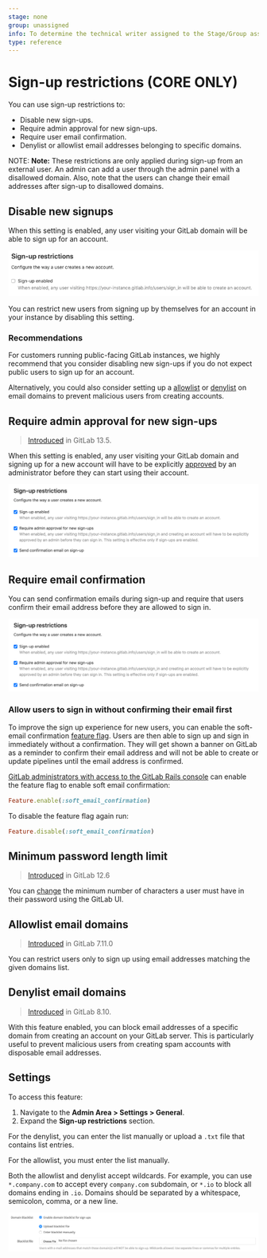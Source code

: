 ```yaml
---
stage: none
group: unassigned
info: To determine the technical writer assigned to the Stage/Group associated with this page, see https://about.gitlab.com/handbook/engineering/ux/technical-writing/#designated-technical-writers
type: reference
---
```


# Sign-up restrictions **(CORE ONLY)**

You can use sign-up restrictions to:

- Disable new sign-ups.
- Require admin approval for new sign-ups.
- Require user email confirmation.
- Denylist or allowlist email addresses belonging to specific domains.

NOTE: **Note:**
These restrictions are only applied during sign-up from an external user. An admin can add a user through the admin panel with a disallowed domain. Also, note that the users can change their email addresses after sign-up to
disallowed domains.

## Disable new signups

When this setting is enabled, any user visiting your GitLab domain will be able to sign up for an account.

![Disable signups](img/disable_signup_v12_7.png)

You can restrict new users from signing up by themselves for an account in your instance by disabling this setting.

### Recommendations

For customers running public-facing GitLab instances, we highly recommend that you
consider disabling new sign-ups if you do not expect public users to sign up for an
account.

Alternatively, you could also consider setting up a
[allowlist](#allowlist-email-domains) or [denylist](#denylist-email-domains) on
email domains to prevent malicious users from creating accounts.

## Require admin approval for new sign-ups

> [Introduced](https://gitlab.com/groups/gitlab-org/-/epics/4491) in GitLab 13.5.

When this setting is enabled, any user visiting your GitLab domain and signing up for a new account will have to be explicitly [approved](../approving_users.md#approving-a-user) by an administrator before they can start using their account.

![Require admin approval for new signups](img/sign_up_restrictions_v13_5.png)

## Require email confirmation

You can send confirmation emails during sign-up and require that users confirm
their email address before they are allowed to sign in.

![Email confirmation](img/sign_up_restrictions_v13_5.png)

### Allow users to sign in without confirming their email first

To improve the sign up experience for new users, you can enable the soft-email confirmation [feature flag](../../../../user/feature_flags.md).
Users are then able to sign up and sign in immediately without a confirmation. They will get shown a banner on GitLab as a reminder to confirm their
email address and will not be able to create or update pipelines until the email address is confirmed.

[GitLab administrators with access to the GitLab Rails console](../../../../administration/feature_flags.md)
can enable the feature flag to enable soft email confirmation:

```ruby
Feature.enable(:soft_email_confirmation)
```

To disable the feature flag again run:

```ruby
Feature.disable(:soft_email_confirmation)
```

## Minimum password length limit

> [Introduced](https://gitlab.com/gitlab-org/gitlab/-/merge_requests/20661) in GitLab 12.6

You can [change](../../../security/password_length_limits.md#modify-minimum-password-length-using-gitlab-ui)
the minimum number of characters a user must have in their password using the GitLab UI.

## Allowlist email domains

> [Introduced](https://gitlab.com/gitlab-org/gitlab-foss/-/merge_requests/598) in GitLab 7.11.0

You can restrict users only to sign up using email addresses matching the given
domains list.

## Denylist email domains

> [Introduced](https://gitlab.com/gitlab-org/gitlab-foss/-/merge_requests/5259) in GitLab 8.10.

With this feature enabled, you can block email addresses of a specific domain
from creating an account on your GitLab server. This is particularly useful
to prevent malicious users from creating spam accounts with disposable email
addresses.

## Settings

To access this feature:

1. Navigate to the **Admin Area > Settings > General**.
1. Expand the **Sign-up restrictions** section.

For the denylist, you can enter the list manually or upload a `.txt` file that
contains list entries.

For the allowlist, you must enter the list manually.

Both the allowlist and denylist accept wildcards. For example, you can use
`*.company.com` to accept every `company.com` subdomain, or `*.io` to block all
domains ending in `.io`. Domains should be separated by a whitespace,
semicolon, comma, or a new line.

![Domain Denylist](img/domain_denylist.png)

<!-- ## Troubleshooting

Include any troubleshooting steps that you can foresee. If you know beforehand what issues
one might have when setting this up, or when something is changed, or on upgrading, it's
important to describe those, too. Think of things that may go wrong and include them here.
This is important to minimize requests for support, and to avoid doc comments with
questions that you know someone might ask.

Each scenario can be a third-level heading, e.g. `### Getting error message X`.
If you have none to add when creating a doc, leave this section in place
but commented out to help encourage others to add to it in the future. -->

